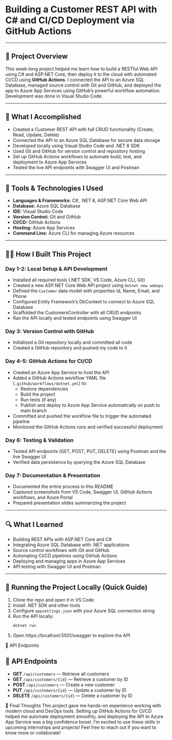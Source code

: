 # Building a Customer REST API with C# and CI/CD Deployment via GitHub Actions

---

## 📄 Project Overview

This week-long project helped me learn how to build a RESTful Web API using C# and ASP.NET Core, then deploy it to the cloud with automated CI/CD using **GitHub Actions**. I connected the API to an Azure SQL Database, managed source control with Git and GitHub, and deployed the app to Azure App Services using GitHub’s powerful workflow automation. Development was done in Visual Studio Code.

---

## 🎯 What I Accomplished

- Created a Customer REST API with full CRUD functionality (Create, Read, Update, Delete)  
- Connected the API to an Azure SQL Database for secure data storage  
- Developed locally using Visual Studio Code and .NET 8 SDK  
- Used Git and GitHub for version control and repository hosting  
- Set up GitHub Actions workflows to automate build, test, and deployment to Azure App Services  
- Tested the live API endpoints with Swagger UI and Postman  

---

## 🧰 Tools & Technologies I Used

- **Languages & Frameworks:** C#, .NET 8, ASP.NET Core Web API  
- **Database:** Azure SQL Database  
- **IDE:** Visual Studio Code  
- **Version Control:** Git and GitHub  
- **CI/CD:** GitHub Actions  
- **Hosting:** Azure App Services  
- **Command Line:** Azure CLI for managing Azure resources  

---

## 🧑‍💻 How I Built This Project

### Day 1-2: Local Setup & API Development

- Installed all required tools (.NET SDK, VS Code, Azure CLI, Git)  
- Created a new ASP.NET Core Web API project using `dotnet new webapi`  
- Defined the `Customer` data model with properties Id, Name, Email, and Phone  
- Configured Entity Framework’s DbContext to connect to Azure SQL Database  
- Scaffolded the CustomersController with all CRUD endpoints  
- Ran the API locally and tested endpoints using Swagger UI  

### Day 3: Version Control with GitHub

- Initialized a Git repository locally and committed all code  
- Created a GitHub repository and pushed my code to it  

### Day 4-5: GitHub Actions for CI/CD

- Created an Azure App Service to host the API  
- Added a GitHub Actions workflow YAML file (`.github/workflows/dotnet.yml`) to:  
  - Restore dependencies  
  - Build the project  
  - Run tests (if any)  
  - Publish and deploy to Azure App Service automatically on push to main branch  
- Committed and pushed the workflow file to trigger the automated pipeline  
- Monitored the GitHub Actions runs and verified successful deployment  

### Day 6: Testing & Validation

- Tested API endpoints (GET, POST, PUT, DELETE) using Postman and the live Swagger UI  
- Verified data persistence by querying the Azure SQL Database  

### Day 7: Documentation & Presentation

- Documented the entire process in this README  
- Captured screenshots from VS Code, Swagger UI, GitHub Actions workflows, and Azure Portal  
- Prepared presentation slides summarizing the project  

---

## 🔍 What I Learned

- Building REST APIs with ASP.NET Core and C#  
- Integrating Azure SQL Database with .NET applications  
- Source control workflows with Git and GitHub  
- Automating CI/CD pipelines using GitHub Actions  
- Deploying and managing apps in Azure App Services  
- API testing with Swagger UI and Postman  

---

## 🚀 Running the Project Locally (Quick Guide)

1. Clone the repo and open it in VS Code  
2. Install .NET SDK and other tools  
3. Configure `appsettings.json` with your Azure SQL connection string  
4. Run the API locally:  
   ```bash
   dotnet run
5. Open https://localhost:5001/swagger to explore the API

📡 API Endpoints
## 📡 API Endpoints

- **GET** `/api/customers` — Retrieve all customers  
- **GET** `/api/customers/{id}` — Retrieve a customer by ID  
- **POST** `/api/customers` — Create a new customer  
- **PUT** `/api/customers/{id}` — Update a customer by ID  
- **DELETE** `/api/customers/{id}` — Delete a customer by ID  

🎤 Final Thoughts
This project gave me hands-on experience working with modern cloud and DevOps tools. Setting up GitHub Actions for CI/CD helped me automate deployment smoothly, and deploying the API to Azure App Service was a big confidence boost. I’m excited to use these skills in upcoming internships and projects!
Feel free to reach out if you want to know more or collaborate!
